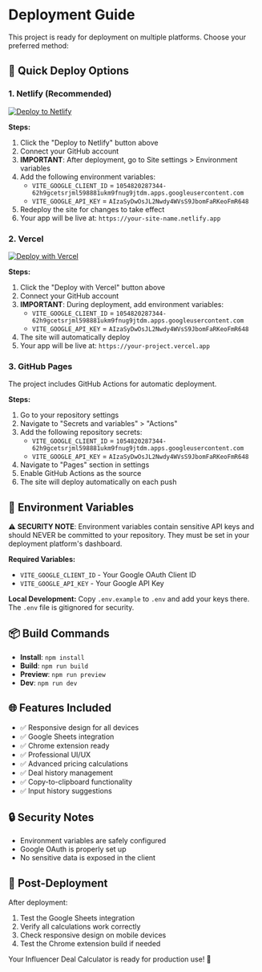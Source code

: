 # Deployment Guide

This project is ready for deployment on multiple platforms. Choose your preferred method:

## 🚀 Quick Deploy Options

### 1. Netlify (Recommended)
[![Deploy to Netlify](https://www.netlify.com/img/deploy/button.svg)](https://app.netlify.com/start/deploy?repository=https://github.com/djasha/dealcalculator)

**Steps:**
1. Click the "Deploy to Netlify" button above
2. Connect your GitHub account
3. **IMPORTANT**: After deployment, go to Site settings > Environment variables
4. Add the following environment variables:
   - `VITE_GOOGLE_CLIENT_ID` = `1054820287344-62h9gcetsrjml598881ukm9fnug9jtdm.apps.googleusercontent.com`
   - `VITE_GOOGLE_API_KEY` = `AIzaSyDwOsJL2Nwdy4WVsS9JbomFaRKeoFmR648`
5. Redeploy the site for changes to take effect
6. Your app will be live at: `https://your-site-name.netlify.app`

### 2. Vercel
[![Deploy with Vercel](https://vercel.com/button)](https://vercel.com/new/clone?repository-url=https://github.com/djasha/dealcalculator)

**Steps:**
1. Click the "Deploy with Vercel" button above
2. Connect your GitHub account
3. **IMPORTANT**: During deployment, add environment variables:
   - `VITE_GOOGLE_CLIENT_ID` = `1054820287344-62h9gcetsrjml598881ukm9fnug9jtdm.apps.googleusercontent.com`
   - `VITE_GOOGLE_API_KEY` = `AIzaSyDwOsJL2Nwdy4WVsS9JbomFaRKeoFmR648`
4. The site will automatically deploy
5. Your app will be live at: `https://your-project.vercel.app`

### 3. GitHub Pages
The project includes GitHub Actions for automatic deployment.

**Steps:**
1. Go to your repository settings
2. Navigate to "Secrets and variables" > "Actions"
3. Add the following repository secrets:
   - `VITE_GOOGLE_CLIENT_ID` = `1054820287344-62h9gcetsrjml598881ukm9fnug9jtdm.apps.googleusercontent.com`
   - `VITE_GOOGLE_API_KEY` = `AIzaSyDwOsJL2Nwdy4WVsS9JbomFaRKeoFmR648`
4. Navigate to "Pages" section in settings
5. Enable GitHub Actions as the source
6. The site will deploy automatically on each push

## 🔧 Environment Variables

⚠️ **SECURITY NOTE**: Environment variables contain sensitive API keys and should NEVER be committed to your repository. They must be set in your deployment platform's dashboard.

**Required Variables:**
- `VITE_GOOGLE_CLIENT_ID` - Your Google OAuth Client ID
- `VITE_GOOGLE_API_KEY` - Your Google API Key

**Local Development:**
Copy `.env.example` to `.env` and add your keys there. The `.env` file is gitignored for security.

## 📦 Build Commands

- **Install**: `npm install`
- **Build**: `npm run build`
- **Preview**: `npm run preview`
- **Dev**: `npm run dev`

## 🌐 Features Included

- ✅ Responsive design for all devices
- ✅ Google Sheets integration
- ✅ Chrome extension ready
- ✅ Professional UI/UX
- ✅ Advanced pricing calculations
- ✅ Deal history management
- ✅ Copy-to-clipboard functionality
- ✅ Input history suggestions

## 🔒 Security Notes

- Environment variables are safely configured
- Google OAuth is properly set up
- No sensitive data is exposed in the client

## 📱 Post-Deployment

After deployment:
1. Test the Google Sheets integration
2. Verify all calculations work correctly
3. Check responsive design on mobile devices
4. Test the Chrome extension build if needed

Your Influencer Deal Calculator is ready for production use! 🎉
